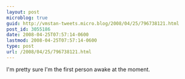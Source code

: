 ```yaml
---
layout: post
microblog: true
guid: http://vmstan-tweets.micro.blog/2008/04/25/796738121.html
post_id: 3055186
date: 2008-04-25T07:57:14-0600
lastmod: 2008-04-25T07:57:14-0600
type: post
url: /2008/04/25/796738121.html
---
```

I'm pretty sure I'm the first person awake at the moment.
